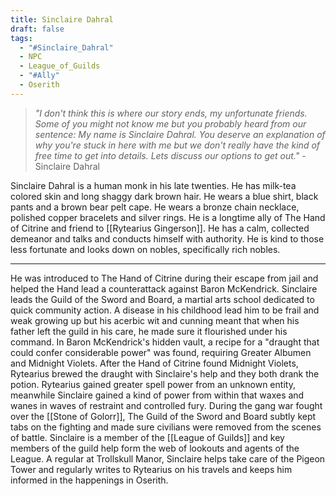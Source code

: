 ```yaml
---
title: Sinclaire Dahral
draft: false
tags:
  - "#Sinclaire_Dahral"
  - NPC
  - League_of_Guilds
  - "#Ally"
  - Oserith
---
```

> *"I don't think this is where our story ends, my unfortunate friends. Some of you might not know me but you probably heard from our sentence: My name is Sinclaire Dahral. You deserve an explanation of why you're stuck in here with me but we don't really have the kind of free time to get into details. Lets discuss our options to get out."* - Sinclaire Dahral

Sinclaire Dahral is a human monk in his late twenties. He has milk-tea colored skin and long shaggy dark brown hair. He wears a blue shirt, black pants and a brown bear pelt cape. He wears a bronze chain necklace, polished copper bracelets and silver rings. He is a longtime ally of The Hand of Citrine and friend to [[Rytearius Gingerson]]. He has a calm, collected demeanor and talks and conducts himself with authority. He is kind to those less fortunate and looks down on nobles, specifically rich nobles.

---
He was introduced to The Hand of Citrine during their escape from jail and helped the Hand lead a counterattack against Baron McKendrick. 
Sinclaire leads the Guild of the Sword and Board, a martial arts school dedicated to quick community action. A disease in his childhood lead him to be frail and weak growing up but his acerbic wit and cunning meant that when his father left the guild in his care, he made sure it flourished under his command.
In Baron McKendrick's hidden vault, a recipe for a "draught that could confer considerable power" was found, requiring Greater Albumen and Midnight Violets. After the Hand of Citrine found Midnight Violets, Rytearius brewed the draught with Sinclaire's help and they both drank the potion. Rytearius gained greater spell power from an unknown entity, meanwhile Sinclaire gained a kind of power from within that waxes and wanes in waves of restraint and controlled fury.
During the gang war fought over the [[Stone of Golorr]], The Guild of the Sword and Board subtly kept tabs on the fighting and made sure civilians were removed from the scenes of battle.
Sinclaire is a member of the [[League of Guilds]] and key members of the guild help form the web of lookouts and agents of the League.
A regular at Trollskull Manor, Sinclaire helps take care of the Pigeon Tower and regularly writes to Rytearius on his travels and keeps him informed in the happenings in Oserith.